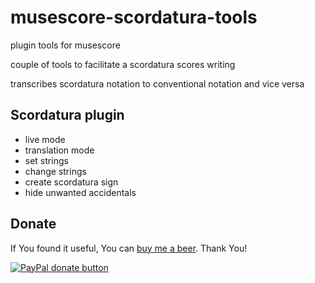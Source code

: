 # musescore-scordatura-tools
plugin tools for musescore

couple of tools to facilitate a scordatura scores writing

transcribes scordatura notation to conventional notation and vice versa

## Scordatura plugin
- live mode
- translation mode
- set strings
- change strings
- create scordatura sign
- hide unwanted accidentals

## Donate
If You found it useful, You can [buy me a beer](https://paypal.me/pools/c/8BAF6T5CvF).
Thank You!

[![PayPal donate button](https://img.shields.io/static/v1?label=Buy%20me%20a%20beer&message=PayPal&color=9cf)](https://paypal.me/pools/c/8BAF6T5CvF)
